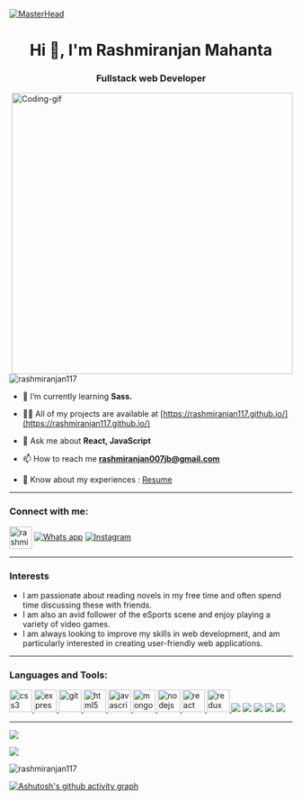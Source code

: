 [![MasterHead](https://i.pinimg.com/originals/2f/f4/28/2ff428006f3ade5f10beac69372062ab.gif)](https://github.com/Rashmiranjan117/Rashmiranjan117.github.io)

<h1 align="center">Hi 👋, I'm Rashmiranjan Mahanta</h1>
<h3 align="center">Fullstack web Developer</h3>
<img align="right" alt="Coding-gif" width="500" src="https://camo.githubusercontent.com/cae12fddd9d6982901d82580bdf321d81fb299141098ca1c2d4891870827bf17/68747470733a2f2f6d69726f2e6d656469756d2e636f6d2f6d61782f313336302f302a37513379765349765f7430696f4a2d5a2e676966"  />

<p align="left"> <img src="https://komarev.com/ghpvc/?username=rashmiranjan117&label=Profile%20views&color=0e75b6&style=flat" alt="rashmiranjan117" /> </p>

- 🌱 I’m currently learning **Sass.**

- 👨‍💻 All of my projects are available at [https://rashmiranjan117.github.io/](https://rashmiranjan117.github.io/)

- 💬 Ask me about **React, JavaScript**

- 📫 How to reach me **rashmiranjan007jb@gmail.com**

- 📄 Know about my experiences : <a href="https://drive.google.com/file/d/1T6rrjn1ZjfbWQzQYBfY5ryO_9nuQlEP2/view?usp=sharing">Resume</a>

<hr marginTop="5px"/>

<h3 align="left">Connect with me:</h3>
<p align="left">
<a href="https://www.linkedin.com/in/rashmiranjan-mahanta-281634202/" target="_blank"><img align="center" src="https://img.icons8.com/fluency/48/null/linkedin-2.png" alt="rashmiranjan mahanta" height="40" width="40" /></a>
  <a href="https://wa.me/+917978184908"><img src="https://img.icons8.com/color/48/null/whatsapp--v1.png" alt="Whats app"/></a>
  <a href="https://www.instagram.com/rashmiranjan117/"><img src="https://img.icons8.com/fluency/48/null/instagram-new.png" alt="Instagram"/></a>
</p>
<hr/>

<h3>Interests</h3>
<ul>
  <li>I am passionate about reading novels in my free time and often spend time discussing these with friends.</li>
  <li>I am also an avid follower of the eSports scene and enjoy playing a variety of video games.</li>
  <li>I am always looking to improve my skills in web development, and am particularly interested in creating user-friendly web applications.
  </li></ul>
<p></p>
<hr/>
<p></p>
<h3 align="left">Languages and Tools:</h3>
<p align="left"> <a href="https://www.w3schools.com/css/" target="_blank" rel="noreferrer"> <img src="https://img.icons8.com/color/48/null/css3.png" alt="css3" width="40" height="40"/> </a> <a href="https://expressjs.com" target="_blank" rel="noreferrer"> <img src="https://img.icons8.com/fluency/48/null/express-js.png" alt="express" width="40" height="40"/> </a> <a href="https://git-scm.com/" target="_blank" rel="noreferrer"> <img src="https://www.vectorlogo.zone/logos/git-scm/git-scm-icon.svg" alt="git" width="40" height="40"/> </a> <a href="https://www.w3.org/html/" target="_blank" rel="noreferrer"> <img src="https://img.icons8.com/color/48/null/html-5--v1.png" alt="html5" width="40" height="40"/> </a> <a href="https://developer.mozilla.org/en-US/docs/Web/JavaScript" target="_blank" rel="noreferrer"> <img src="https://img.icons8.com/fluency/48/null/javascript.png" alt="javascript" width="40" height="40"/> </a> <a href="https://www.mongodb.com/" target="_blank" rel="noreferrer"> <img src="https://img.icons8.com/external-tal-revivo-shadow-tal-revivo/48/null/external-mongodb-a-cross-platform-document-oriented-database-program-logo-shadow-tal-revivo.png" alt="mongodb" width="40" height="40"/> </a> <a href="https://nodejs.org" target="_blank" rel="noreferrer"> <img src="https://img.icons8.com/color/48/null/nodejs.png" alt="nodejs" width="40" height="40"/> </a> <a href="https://reactjs.org/" target="_blank" rel="noreferrer"> <img src="https://img.icons8.com/color/48/null/react-native.png" alt="react" width="40" height="40"/> </a> <a href="https://redux.js.org" target="_blank" rel="noreferrer"> <img src="https://img.icons8.com/color/48/null/redux.png" alt="redux" width="40" height="40"/> </a> <a><img src="https://img.icons8.com/color/48/null/heroku.png"/></a> <a><img src="https://img.icons8.com/color/48/null/chakra-ui.png"/></a> <a><img src="https://img.icons8.com/color/48/null/npm.png"/></a> <a> <img src="https://img.icons8.com/ios/50/null/json.png"/></a> <a><img src="https://img.icons8.com/color/48/null/typescript.png"/></a> </p>
<hr/>
<p>
  <a>
<!--     https://github-readme-stats.vercel.app/api/top-langs/?username=Rashmiranjan117&layout=compact&theme=chartreuse-dark&langs_count=8 -->
  <img src="https://github-readme-stats.vercel.app/api/top-langs?username=Rashmiranjan117"/></a>
</p>
<!-- -->
<p>
  <a> <img src="https://github-readme-stats.vercel.app/api?username=Rashmiranjan117&show_icons=true" /></a>
</p>

<p><img align="center" src="https://github-readme-streak-stats.herokuapp.com/?user=rashmiranjan117&" alt="rashmiranjan117" /></p>


[![Ashutosh's github activity graph](https://github-readme-activity-graph.cyclic.app/graph?username=Rashmiranjan117&bg_color=ffcfe9&color=9e4c98&line=9e4c98&point=403d3d&area=true&hide_border=true)](https://github.com/ashutosh00710/github-readme-activity-graph)

